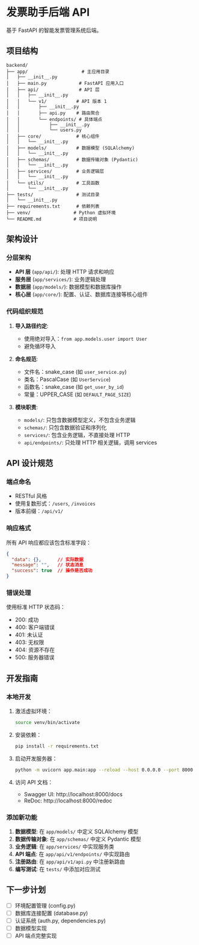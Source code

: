 # 发票助手后端 API

基于 FastAPI 的智能发票管理系统后端。

## 项目结构

```
backend/
├── app/                    # 主应用目录
│   ├── __init__.py
│   ├── main.py            # FastAPI 应用入口
│   ├── api/               # API 层
│   │   ├── __init__.py
│   │   └── v1/           # API 版本 1
│   │       ├── __init__.py
│   │       ├── api.py    # 路由聚合
│   │       └── endpoints/ # 具体端点
│   │           ├── __init__.py
│   │           └── users.py
│   ├── core/             # 核心组件
│   │   └── __init__.py
│   ├── models/           # 数据模型 (SQLAlchemy)
│   │   └── __init__.py
│   ├── schemas/          # 数据传输对象 (Pydantic)
│   │   └── __init__.py
│   ├── services/         # 业务逻辑层
│   │   └── __init__.py
│   └── utils/            # 工具函数
│       └── __init__.py
├── tests/                # 测试目录
│   └── __init__.py
├── requirements.txt      # 依赖列表
├── venv/                # Python 虚拟环境
└── README.md            # 项目说明
```

## 架构设计

### 分层架构

- **API 层** (`app/api/`): 处理 HTTP 请求和响应
- **服务层** (`app/services/`): 业务逻辑处理
- **数据层** (`app/models/`): 数据模型和数据库操作
- **核心层** (`app/core/`): 配置、认证、数据库连接等核心组件

### 代码组织规范

1. **导入路径约定**:
   - 使用绝对导入：`from app.models.user import User`
   - 避免循环导入

2. **命名规范**:
   - 文件名：snake_case (如 `user_service.py`)
   - 类名：PascalCase (如 `UserService`)
   - 函数名：snake_case (如 `get_user_by_id`)
   - 常量：UPPER_CASE (如 `DEFAULT_PAGE_SIZE`)

3. **模块职责**:
   - `models/`: 只包含数据模型定义，不包含业务逻辑
   - `schemas/`: 只包含数据验证和序列化
   - `services/`: 包含业务逻辑，不直接处理 HTTP
   - `api/endpoints/`: 只处理 HTTP 相关逻辑，调用 services

## API 设计规范

### 端点命名

- RESTful 风格
- 使用复数形式：`/users`, `/invoices`
- 版本前缀：`/api/v1/`

### 响应格式

所有 API 响应都应该包含标准字段：

```json
{
  "data": {},      // 实际数据
  "message": "",   // 状态消息
  "success": true  // 操作是否成功
}
```

### 错误处理

使用标准 HTTP 状态码：

- 200: 成功
- 400: 客户端错误
- 401: 未认证
- 403: 无权限
- 404: 资源不存在
- 500: 服务器错误

## 开发指南

### 本地开发

1. 激活虚拟环境：
   ```bash
   source venv/bin/activate
   ```

2. 安装依赖：
   ```bash
   pip install -r requirements.txt
   ```

3. 启动开发服务器：
   ```bash
   python -m uvicorn app.main:app --reload --host 0.0.0.0 --port 8000
   ```

4. 访问 API 文档：
   - Swagger UI: http://localhost:8000/docs
   - ReDoc: http://localhost:8000/redoc

### 添加新功能

1. **数据模型**: 在 `app/models/` 中定义 SQLAlchemy 模型
2. **数据传输对象**: 在 `app/schemas/` 中定义 Pydantic 模型
3. **业务逻辑**: 在 `app/services/` 中实现服务类
4. **API 端点**: 在 `app/api/v1/endpoints/` 中实现路由
5. **注册路由**: 在 `app/api/v1/api.py` 中注册新路由
6. **编写测试**: 在 `tests/` 中添加对应测试

## 下一步计划

- [ ] 环境配置管理 (config.py)
- [ ] 数据库连接配置 (database.py)
- [ ] 认证系统 (auth.py, dependencies.py)
- [ ] 数据模型实现
- [ ] API 端点完整实现